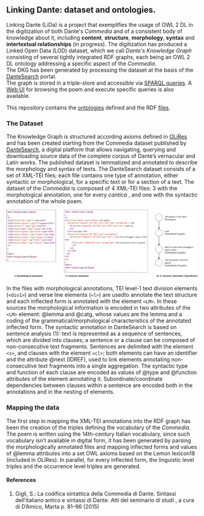 ## Linking Dante: dataset and ontologies.

Linking Dante (LiDa) is a project that exemplifies the usage of OWL 2 DL in the digitization of both Dante's *Commedia* and of a consistent body of knowledge about it, including **content**, **structure**, **morphology**, **syntax** and **intertextual relationships** (in progress). The digitization has produced a Linked Open Data (LOD) dataset, which we call *Dante's Knowledge Graph* consisting of several tightly integrated RDF graphs, each being an OWL 2 DL ontology addressing a specific aspect of the *Commedia*.  
The DKG has been generated by processing the dataset at the basis of the [DanteSearch](https://dantesearch.dantenetwork.it/download.jsp) portal.  
The graph is stored in a triple-store and accessible via [SPARQL queries](https://lida.dantenetwork.it/sparql). A [Web UI](https://lida.dantenetwork.it) for browsing the poem and execute specific queries is also available.  

This repository contains the [ontologies](src/ontologies) defined and the RDF [files](src/dataset).

### The Dataset

The Knowledge Graph is structured according axioms defined in [OLiRes](src/ontologies/olires/olires-current.ttl) and has been created starting from the   Commedia dataset published by [DanteSearch](https://dantesearch.dantenetwork.it), a digital platform that allows navigating, querying and downloading source data of the complete corpus of Dante’s vernacular and Latin works. The published dataset is lemmatized and annotated to describe the morphology and syntax of texts. The DanteSearch dataset consists of a set of XML-TEI files; each file contains one type of annotation, either syntactic or morphological, for a specific text or for a section of a text.
The dataset of the *Commedia*  is composed of 4 XML-TEI files: 3 with the morphological annotation, one for every *cantica* , and one with the syntactic annotation of the whole poem. 
 
 ![Screenshot](images/Verso2.png)
 

In the files with morphological annotations, TEI level-1 text division elements (`<div1>`) and verse line elements (`<l>`) are usedto annotate the text structure and each inflected form is annotated with the element `<LM>`. In these sources the morphological information is encoded
in two attributes of the `<LM>` element: @lemma and @catg, whose values are the lemma and a coding of the grammatical/morphological characteristics of the annotated inflected form. The syntactic annotation in DanteSearch is based on sentence analysis (1): text is represented as a sequence of sentences, which are divided into clauses; a sentence or a clause can be composed of non-consecutive text fragments. Sentences are delimited with the element `<s>`, and clauses with the element `<cl>`; both elements can have an identifier and the attribute @next (IDREF), used to link elements annotating non-consecutive text fragments into a single aggregation. The syntactic type and function of each clause are encoded as values of @type and @function attributes of the <cl> element annotating it. Subordinate/coordinate dependencies between clauses within a sentence are encoded both in the annotations and in the nesting of <cl> elements.


### Mapping the data

The first step in mapping the XML-TEI annotations into the RDF graph has been the creation of the triples defining the vocabulary of the *Commedia*. The
poem is written using the 14th-century Italian vocabulary, since such vocabulary isn’t available in digital form, it has been generated by parsing the morphologically annotated files and mapping inflected forms and values of @lemma attributes into a set OWL axioms based on the Lemon lexicon18 (included in OLiRes). In parallel, for every inflected form, the linguistic level triples and the occurrence level triples are generated.




#### References


1.  Gigli, S.:  La codifica sintattica della Commedia di Dante. Sintassi dell’italiano antico e sintassi di Dante. Atti del seminario di studi , a cura di D’Amico, Marta p. 81–96 (2015)
